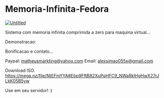 # Memoria-Infinita-Fedora


<a href="https://ibb.co/k8bfnHJ"><img src="https://i.ibb.co/hWQj57c/Untitled.png" alt="Untitled" border="0"></a>



Sistema com memoria infinita comprimida a zero para maquina virtual...

Demonstracao:


Bonificacao e contato...

Paypal: matheusmarkting@yahoo.com
Email: alexsimao055x@gmail.com

Download ISO.
https://mega.nz/file/NtEFmYYA#Ebp9FftB82XuPqHFC9_NWaRklHgHwX27rJLkK05B5yw

Use em seu servidor! :)
